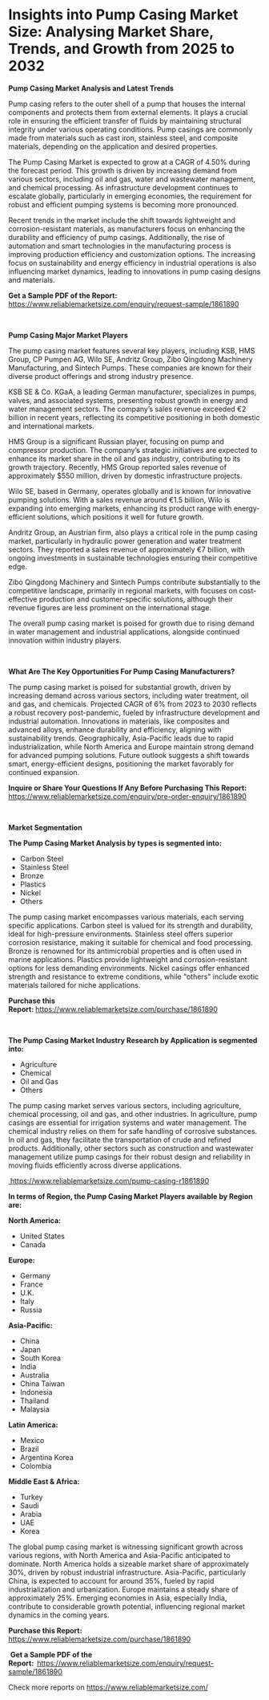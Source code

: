 <p><h1>Insights into Pump Casing Market Size: Analysing Market Share, Trends, and Growth from 2025 to 2032</h1></p><p><strong>Pump Casing Market Analysis and Latest Trends</strong></p>
<p><p>Pump casing refers to the outer shell of a pump that houses the internal components and protects them from external elements. It plays a crucial role in ensuring the efficient transfer of fluids by maintaining structural integrity under various operating conditions. Pump casings are commonly made from materials such as cast iron, stainless steel, and composite materials, depending on the application and desired properties.</p><p>The Pump Casing Market is expected to grow at a CAGR of 4.50% during the forecast period. This growth is driven by increasing demand from various sectors, including oil and gas, water and wastewater management, and chemical processing. As infrastructure development continues to escalate globally, particularly in emerging economies, the requirement for robust and efficient pumping systems is becoming more pronounced.</p><p>Recent trends in the market include the shift towards lightweight and corrosion-resistant materials, as manufacturers focus on enhancing the durability and efficiency of pump casings. Additionally, the rise of automation and smart technologies in the manufacturing process is improving production efficiency and customization options. The increasing focus on sustainability and energy efficiency in industrial operations is also influencing market dynamics, leading to innovations in pump casing designs and materials.</p></p>
<p><strong>Get a Sample PDF of the Report:&nbsp;</strong> <a href="https://www.reliablemarketsize.com/enquiry/request-sample/1861890?utm_campaign=3201&utm_medium=2&utm_source=Github&utm_content=ia&utm_term=08042025&utm_id=pump-casing">https://www.reliablemarketsize.com/enquiry/request-sample/1861890</a></p>
<p>&nbsp;</p>
<p><strong>Pump Casing Major Market Players</strong></p>
<p><p>The pump casing market features several key players, including KSB, HMS Group, CP Pumpen AG, Wilo SE, Andritz Group, Zibo Qingdong Machinery Manufacturing, and Sintech Pumps. These companies are known for their diverse product offerings and strong industry presence.</p><p>KSB SE & Co. KGaA, a leading German manufacturer, specializes in pumps, valves, and associated systems, presenting robust growth in energy and water management sectors. The company’s sales revenue exceeded €2 billion in recent years, reflecting its competitive positioning in both domestic and international markets.</p><p>HMS Group is a significant Russian player, focusing on pump and compressor production. The company’s strategic initiatives are expected to enhance its market share in the oil and gas industry, contributing to its growth trajectory. Recently, HMS Group reported sales revenue of approximately $550 million, driven by domestic infrastructure projects.</p><p>Wilo SE, based in Germany, operates globally and is known for innovative pumping solutions. With a sales revenue around €1.5 billion, Wilo is expanding into emerging markets, enhancing its product range with energy-efficient solutions, which positions it well for future growth.</p><p>Andritz Group, an Austrian firm, also plays a critical role in the pump casing market, particularly in hydraulic power generation and water treatment sectors. They reported a sales revenue of approximately €7 billion, with ongoing investments in sustainable technologies ensuring their competitive edge.</p><p>Zibo Qingdong Machinery and Sintech Pumps contribute substantially to the competitive landscape, primarily in regional markets, with focuses on cost-effective production and customer-specific solutions, although their revenue figures are less prominent on the international stage. </p><p>The overall pump casing market is poised for growth due to rising demand in water management and industrial applications, alongside continued innovation within industry players.</p></p>
<p>&nbsp;</p>
<p><strong>What Are The Key Opportunities For Pump Casing Manufacturers?</strong></p>
<p><p>The pump casing market is poised for substantial growth, driven by increasing demand across various sectors, including water treatment, oil and gas, and chemicals. Projected CAGR of 6% from 2023 to 2030 reflects a robust recovery post-pandemic, fueled by infrastructure development and industrial automation. Innovations in materials, like composites and advanced alloys, enhance durability and efficiency, aligning with sustainability trends. Geographically, Asia-Pacific leads due to rapid industrialization, while North America and Europe maintain strong demand for advanced pumping solutions. Future outlook suggests a shift towards smart, energy-efficient designs, positioning the market favorably for continued expansion.</p></p>
<p><strong>Inquire or Share Your Questions If Any Before Purchasing This Report:</strong> <a href="https://www.reliablemarketsize.com/enquiry/pre-order-enquiry/1861890?utm_campaign=3201&utm_medium=2&utm_source=Github&utm_content=ia&utm_term=08042025&utm_id=pump-casing">https://www.reliablemarketsize.com/enquiry/pre-order-enquiry/1861890</a></p>
<p>&nbsp;</p>
<p><strong>Market Segmentation</strong></p>
<p><strong>The Pump Casing Market Analysis by types is segmented into:</strong></p>
<p><ul><li>Carbon Steel</li><li>Stainless Steel</li><li>Bronze</li><li>Plastics</li><li>Nickel</li><li>Others</li></ul></p>
<p><p>The pump casing market encompasses various materials, each serving specific applications. Carbon steel is valued for its strength and durability, ideal for high-pressure environments. Stainless steel offers superior corrosion resistance, making it suitable for chemical and food processing. Bronze is renowned for its antimicrobial properties and is often used in marine applications. Plastics provide lightweight and corrosion-resistant options for less demanding environments. Nickel casings offer enhanced strength and resistance to extreme conditions, while "others" include exotic materials tailored for niche applications.</p></p>
<p><strong>Purchase this Report:&nbsp;</strong><a href="https://www.reliablemarketsize.com/purchase/1861890?utm_campaign=3201&utm_medium=2&utm_source=Github&utm_content=ia&utm_term=08042025&utm_id=pump-casing">https://www.reliablemarketsize.com/purchase/1861890</a></p>
<p>&nbsp;</p>
<p><strong>The Pump Casing Market Industry Research by Application is segmented into:</strong></p>
<p><ul><li>Agriculture</li><li>Chemical</li><li>Oil and Gas</li><li>Others</li></ul></p>
<p><p>The pump casing market serves various sectors, including agriculture, chemical processing, oil and gas, and other industries. In agriculture, pump casings are essential for irrigation systems and water management. The chemical industry relies on them for safe handling of corrosive substances. In oil and gas, they facilitate the transportation of crude and refined products. Additionally, other sectors such as construction and wastewater management utilize pump casings for their robust design and reliability in moving fluids efficiently across diverse applications.</p></p>
<p><a href="https://www.reliablemarketsize.com/pump-casing-r1861890?utm_campaign=3201&utm_medium=2&utm_source=Github&utm_content=ia&utm_term=08042025&utm_id=pump-casing">&nbsp;https://www.reliablemarketsize.com/pump-casing-r1861890</a></p>
<p><strong>In terms of Region, the Pump Casing Market Players available by Region are:</strong></p>
<p>
    <p> <strong> North America: </strong>
        <ul>
            <li>United States</li>
            <li>Canada</li>
        </ul>
        </p> 
    <p> <strong> Europe: </strong>
        <ul>
            <li>Germany</li>
            <li>France</li>
            <li>U.K.</li>
            <li>Italy</li>
            <li>Russia</li>
        </ul>
        </p> 
    <p> <strong> Asia-Pacific: </strong>
        <ul>
            <li>China</li>
            <li>Japan</li>
            <li>South Korea</li>
            <li>India</li>
            <li>Australia</li>
            <li>China Taiwan</li>
            <li>Indonesia</li>
            <li>Thailand</li>
            <li>Malaysia</li>
        </ul>
        </p> 
    <p> <strong> Latin America: </strong>
        <ul>
            <li>Mexico</li>
            <li>Brazil</li>
            <li>Argentina Korea</li>
            <li>Colombia</li>
        </ul>
        </p> 
    <p> <strong> Middle East & Africa: </strong>
        <ul>
            <li>Turkey</li>
            <li>Saudi</li>
            <li>Arabia</li>
            <li>UAE</li>
            <li>Korea</li>
        </ul>
    </p>
    </p>
<p><p>The global pump casing market is witnessing significant growth across various regions, with North America and Asia-Pacific anticipated to dominate. North America holds a sizeable market share of approximately 30%, driven by robust industrial infrastructure. Asia-Pacific, particularly China, is expected to account for around 35%, fueled by rapid industrialization and urbanization. Europe maintains a steady share of approximately 25%. Emerging economies in Asia, especially India, contribute to considerable growth potential, influencing regional market dynamics in the coming years.</p></p>
<p><strong>Purchase this Report: </strong><a href="https://www.reliablemarketsize.com/purchase/1861890?utm_campaign=3201&utm_medium=2&utm_source=Github&utm_content=ia&utm_term=08042025&utm_id=pump-casing">https://www.reliablemarketsize.com/purchase/1861890</a></p>
<p>&nbsp;<strong>Get a Sample PDF of the Report:&nbsp;&nbsp;</strong><a href="https://www.reliablemarketsize.com/enquiry/request-sample/1861890?utm_campaign=3201&utm_medium=2&utm_source=Github&utm_content=ia&utm_term=08042025&utm_id=pump-casing">https://www.reliablemarketsize.com/enquiry/request-sample/1861890</a></p>
<p><strong></strong></p>
<p>Check more reports on <a href="https://www.reliablemarketsize.com/?utm_campaign=3201&utm_medium=2&utm_source=Github&utm_content=ia&utm_term=08042025&utm_id=pump-casing">https://www.reliablemarketsize.com/</a></p>